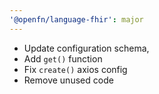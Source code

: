 ```yaml
---
'@openfn/language-fhir': major
---
```


- Update configuration schema,
- Add `get()` function
- Fix `create()` axios config
- Remove unused code
